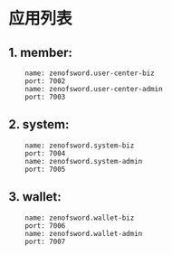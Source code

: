 # 应用列表
##  1. member:
        name: zenofsword.user-center-biz
        port: 7002
        name: zenofsword.user-center-admin
        port: 7003
##  2. system:
        name: zenofsword.system-biz
        port: 7004
        name: zenofsword.system-admin
        port: 7005
##  3. wallet:
        name: zenofsword.wallet-biz
        port: 7006
        name: zenofsword.wallet-admin
        port: 7007
